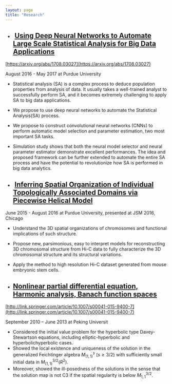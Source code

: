 ```yaml
---
layout: page
title: "Research"
---
```


* ##  [Using Deep Neural Networks to Automate Large Scale Statistical Analysis for Big Data Applications](https://arxiv.org/abs/1708.03027) 
[https://arxiv.org/abs/1708.03027](https://arxiv.org/abs/1708.03027)

August 2016 - May 2017 at Purdue University
 * Statistical analysis (SA) is a complex process to deduce population properties from analysis of data. It usually takes a well-trained analyst to successfully perform SA, and it becomes extremely challenging to apply SA to big data applications.
 * We propose to use deep neural networks to automate the Statistical Analysis(SA) process. 
 * We propose to construct convolutional neural networks (CNNs) to perform automatic model selection and parameter estimation, two most important SA tasks.  
 * Simulation study shows that both the neural model selector and neural parameter estimator demonstrate excellent performances. The idea and proposed framework can be further extended to automate the entire SA process and have the potential to revolutionize how SA is performed in big data analytics.


* ##  [Inferring Spatial Organization of Individual Topologically Associated Domains via Piecewise Helical Model](https://rsquared1427.github.io/phm/) 
June 2015 - August 2016 at Purdue University, presented at JSM 2016, Chicago
  * Understand the 3D spatial organizations of chromosomes and functional implications of such structure.
  * Propose new, parsimonious, easy to interpret models for reconstructing 3D chromosomal structure from Hi-C data to fully characterize the 3D chromosomal structure and its structural variations.
  * Apply the method to high resolution Hi-C dataset generated from mouse embryonic stem cells.


* ## [Nonlinear partial differential equation, Harmonic analysis, Banach function spaces](http://link.springer.com/article/10.1007/s00041-015-9400-7)
[http://link.springer.com/article/10.1007/s00041-015-9400-7](http://link.springer.com/article/10.1007/s00041-015-9400-7)

September 2010 – June 2013 at Peking Universit
  * Considered the initial value problem for the hyperbolic type Davey-Stewartson equations, including elliptic-hyperbolic and hyperbolichyperbolic cases. 
  * Showed the local existence and uniqueness of the solution in the generalized Feichtinger algebra $M^s_{(1,1)}$ $(s\geq 3/2)$ with sufficiently small initial data in $M^{3/2}_{(1,1)}(R^2)$. 
  * Moreover, showed the ill-posedness of the solutions in the sense that the solution map is not C3 if the spatial regularity is below $M^{3/2}_{1,1}$.
